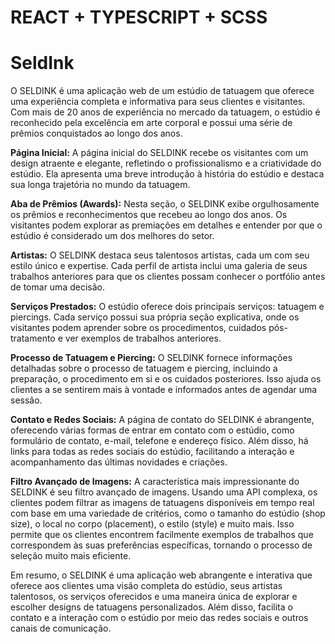 # REACT + TYPESCRIPT + SCSS

# SeldInk

O SELDINK é uma aplicação web de um estúdio de tatuagem que oferece uma experiência completa e informativa para seus clientes e visitantes. Com mais de 20 anos de experiência no mercado da tatuagem, o estúdio é reconhecido pela excelência em arte corporal e possui uma série de prêmios conquistados ao longo dos anos.

**Página Inicial:**
A página inicial do SELDINK recebe os visitantes com um design atraente e elegante, refletindo o profissionalismo e a criatividade do estúdio. Ela apresenta uma breve introdução à história do estúdio e destaca sua longa trajetória no mundo da tatuagem.

**Aba de Prêmios (Awards):**
Nesta seção, o SELDINK exibe orgulhosamente os prêmios e reconhecimentos que recebeu ao longo dos anos. Os visitantes podem explorar as premiações em detalhes e entender por que o estúdio é considerado um dos melhores do setor.

**Artistas:**
O SELDINK destaca seus talentosos artistas, cada um com seu estilo único e expertise. Cada perfil de artista inclui uma galeria de seus trabalhos anteriores para que os clientes possam conhecer o portfólio antes de tomar uma decisão.

**Serviços Prestados:**
O estúdio oferece dois principais serviços: tatuagem e piercings. Cada serviço possui sua própria seção explicativa, onde os visitantes podem aprender sobre os procedimentos, cuidados pós-tratamento e ver exemplos de trabalhos anteriores.

**Processo de Tatuagem e Piercing:**
O SELDINK fornece informações detalhadas sobre o processo de tatuagem e piercing, incluindo a preparação, o procedimento em si e os cuidados posteriores. Isso ajuda os clientes a se sentirem mais à vontade e informados antes de agendar uma sessão.

**Contato e Redes Sociais:**
A página de contato do SELDINK é abrangente, oferecendo várias formas de entrar em contato com o estúdio, como formulário de contato, e-mail, telefone e endereço físico. Além disso, há links para todas as redes sociais do estúdio, facilitando a interação e acompanhamento das últimas novidades e criações.

**Filtro Avançado de Imagens:**
A característica mais impressionante do SELDINK é seu filtro avançado de imagens. Usando uma API complexa, os clientes podem filtrar as imagens de tatuagens disponíveis em tempo real com base em uma variedade de critérios, como o tamanho do estúdio (shop size), o local no corpo (placement), o estilo (style) e muito mais. Isso permite que os clientes encontrem facilmente exemplos de trabalhos que correspondem às suas preferências específicas, tornando o processo de seleção muito mais eficiente.

Em resumo, o SELDINK é uma aplicação web abrangente e interativa que oferece aos clientes uma visão completa do estúdio, seus artistas talentosos, os serviços oferecidos e uma maneira única de explorar e escolher designs de tatuagens personalizados. Além disso, facilita o contato e a interação com o estúdio por meio das redes sociais e outros canais de comunicação.
